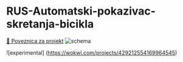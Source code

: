 # RUS-Automatski-pokazivac-skretanja-bicikla
[🔗 Poveznica za projekt](https://wokwi.com/projects/428119088452907009)
![schema](https://github.com/user-attachments/assets/7ef67f94-41b6-42d2-80e2-d4ab7879591e)

![experimental] (https://wokwi.com/projects/429212554169964545)
